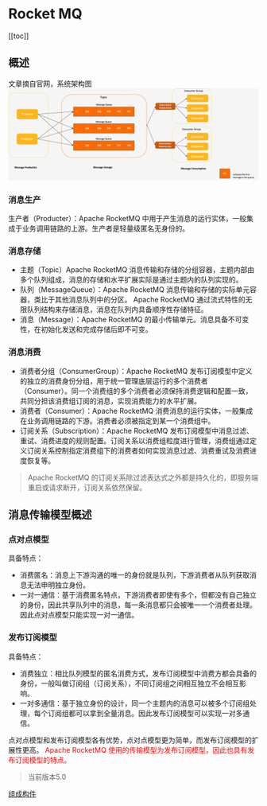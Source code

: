 # Rocket MQ
[[toc]]
## 概述
文章摘自官网，系统架构图
![](img/img_20231130_1.png)
### 消息生产
生产者（Producter）：Apache RocketMQ 中用于产生消息的运行实体，一般集成于业务调用链路的上游。生产者是轻量级匿名无身份的。
### 消息存储
* 主题（Topic）Apache RocketMQ 消息传输和存储的分组容器，主题内部由多个队列组成，消息的存储和水平扩展实际是通过主题内的队列实现的。
* 队列（MessageQueue）：Apache RocketMQ 消息传输和存储的实际单元容器，类比于其他消息队列中的分区。 Apache RocketMQ 通过流式特性的无限队列结构来存储消息，消息在队列内具备顺序性存储特征。
* 消息（Message）：Apache RocketMQ 的最小传输单元。消息具备不可变性，在初始化发送和完成存储后即不可变。
### 消息消费
* 消费者分组（ConsumerGroup）：Apache RocketMQ 发布订阅模型中定义的独立的消费身份分组，用于统一管理底层运行的多个消费者（Consumer）。同一个消费组的多个消费者必须保持消费逻辑和配置一致，共同分担该消费组订阅的消息，实现消费能力的水平扩展。
* 消费者（Consumer）：Apache RocketMQ 消费消息的运行实体，一般集成在业务调用链路的下游。消费者必须被指定到某一个消费组中。
* 订阅关系（Subscription）：Apache RocketMQ 发布订阅模型中消息过滤、重试、消费进度的规则配置。订阅关系以消费组粒度进行管理，消费组通过定义订阅关系控制指定消费组下的消费者如何实现消息过滤、消费重试及消费进度恢复等。

> Apache RocketMQ 的订阅关系除过滤表达式之外都是持久化的，即服务端重启或请求断开，订阅关系依然保留。

## 消息传输模型概述
### 点对点模型
具备特点：
* 消费匿名：消息上下游沟通的唯一的身份就是队列，下游消费者从队列获取消息无法申明独立身份。
* 一对一通信：基于消费匿名特点，下游消费者即使有多个，但都没有自己独立的身份，因此共享队列中的消息，每一条消息都只会被唯一一个消费者处理。因此点对点模型只能实现一对一通信。
### 发布订阅模型
具备特点：
- 消费独立：相比队列模型的匿名消费方式，发布订阅模型中消费方都会具备的身份，一般叫做订阅组（订阅关系），不同订阅组之间相互独立不会相互影响。
- 一对多通信：基于独立身份的设计，同一个主题内的消息可以被多个订阅组处理，每个订阅组都可以拿到全量消息。因此发布订阅模型可以实现一对多通信。

点对点模型和发布订阅模型各有优势，点对点模型更为简单，而发布订阅模型的扩展性更高。 <span style="color:red">Apache RocketMQ 使用的传输模型为发布订阅模型，因此也具有发布订阅模型的特点。</span>

> 当前版本5.0

[组成构件](1_组成构件.md)